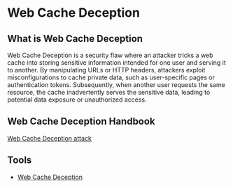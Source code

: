 # **Web Cache Deception**

## **What is Web Cache Deception** ##
Web Cache Deception is a security flaw where an attacker tricks a web cache into storing sensitive information intended for one user and serving it to another. By manipulating URLs or HTTP headers, attackers exploit misconfigurations to cache private data, such as user-specific pages or authentication tokens. Subsequently, when another user requests the same resource, the cache inadvertently serves the sensitive data, leading to potential data exposure or unauthorized access.

## **Web Cache Deception Handbook** ##

[Web Cache Deception attack](https://app.box.com/s/hyzr4c6w4ulrq4s4c68xcnj1kdhy0nkq)

## **Tools** ##

- [Web Cache Deception](https://github.com/PortSwigger/web-cache-deception-scanner)
